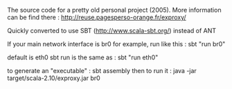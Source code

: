 
The source code for a pretty old personal project (2005).
More information can be find there : http://reuse.pagesperso-orange.fr/exproxy/

Quickly converted to use SBT (http://www.scala-sbt.org/) instead of ANT

If your main network interface is br0 for example, run like this : 
sbt "run br0"

default is eth0
sbt run
is the same as :
sbt "run eth0"


to generate an "executable" : sbt assembly
then to run it : 
java -jar target/scala-2.10/exproxy.jar br0


